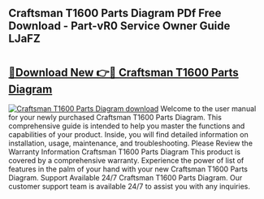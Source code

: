 ## Craftsman T1600 Parts Diagram PDf Free Download - Part-vR0 Service Owner Guide LJaFZ

# <h2><a href="http://dfidl59.blite.top/?on=Craftsman+T1600+Parts+Diagram">🔗Download New 👉🔴 Craftsman T1600 Parts Diagram</a></h2>

[![Craftsman T1600 Parts Diagram download](https://i.imgur.com/lujVjoI.png)](http://dfidl59.blite.top/?on=Craftsman+T1600+Parts+Diagram)
Welcome to the user manual for your newly purchased Craftsman T1600 Parts Diagram. This comprehensive guide is intended to help you master the functions and capabilities of your product. Inside, you will find detailed information on installation, usage, maintenance, and troubleshooting. Please Review the Warranty Information Craftsman T1600 Parts Diagram This product is covered by a comprehensive warranty. Experience the power of list of features in the palm of your hand with your new Craftsman T1600 Parts Diagram. Support Available 24/7 Craftsman T1600 Parts Diagram. Our customer support team is available 24/7 to assist you with any inquiries.
